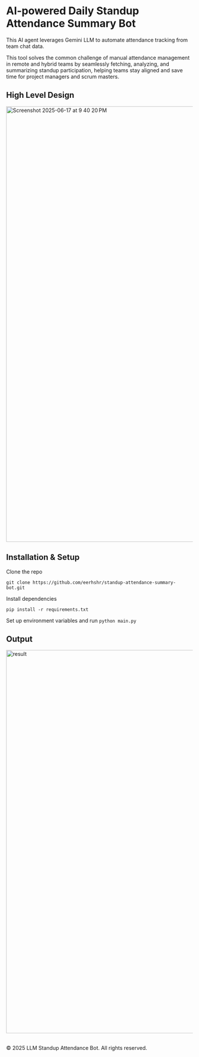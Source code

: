 # AI-powered Daily Standup Attendance Summary Bot

This AI agent leverages Gemini LLM to automate attendance tracking from team chat data. </br>

This tool solves the common challenge of manual attendance management in remote and hybrid teams by seamlessly fetching, analyzing, and summarizing standup participation, helping teams stay aligned and save time for project managers and scrum masters.

## High Level Design

<img width="1176" alt="Screenshot 2025-06-17 at 9 40 20 PM" src="https://github.com/user-attachments/assets/b90439fc-76ca-4a8b-b25e-ae34e9c66012" />

## Installation & Setup

Clone the repo
```
git clone https://github.com/eerhshr/standup-attendance-summary-bot.git
```

Install dependencies
```
pip install -r requirements.txt
```

Set up environment variables and run `python main.py`<br>

## Output
<img width="1035" alt="result" src="https://github.com/user-attachments/assets/83f37af1-ccbe-4bda-a98a-cf721cd88871" />


<br>
<br>

© 2025 LLM Standup Attendance Bot. All rights reserved.

